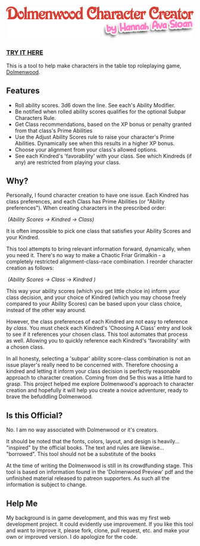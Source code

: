 

![Logo](Logo.png)

### [TRY IT HERE](https://hannah-sloan.github.io/DolmenwoodCharacterCreator/)

This is a tool to help make characters in the table top roleplaying game, [Dolmenwood](https://necroticgnome.com/collections/dolmenwood). 

## Features

- Roll ability scores. 3d6 down the line. See each's Ability Modifier.
- Be notified when rolled ability scores qualifies for the optional Subpar Characters Rule.
- Get Class recommendations, based on the XP bonus or penalty granted from that class's Prime Abilities
- Use the Adjust Ability Scores rule to raise your character's Prime Abilities. Dynamically see when this results in a higher XP bonus.
- Choose your alignment from your class's allowed options.
- See each Kindred's 'favorability' with your class. See which Kindreds (if any) are restricted from playing your class.

## Why?

Personally, I found character creation to have one issue. Each Kindred has class preferences, and each Class has Prime Abilities (or "Ability preferences"). When creating characters in the prescribed order:

​	*(Ability Scores -> Kindred -> Class)*

It is often impossible to pick one class that satisfies your Ability Scores and your Kindred. 

This tool attempts to bring relevant information forward, dynamically, when you need it. There's no way to make a Chaotic Friar Grimalkin - a completely restricted alignment-class-race combination. I reorder character creation as follows:

​	*(Ability Scores -> Class -> Kindred )*

This way your ability scores (which you get little choice in) inform your class decision, and your choice of Kindred (which you may choose freely compared to your Ability Scores) can be based upon your class choice, instead of the other way around.

However, the class preferences of each Kindred are not easy to reference *by class*. You must check each Kindred's 'Choosing A Class' entry and look to see if it references your chosen class. This tool automates that process as well. Allowing you to quickly reference each Kindred's 'favorability' with a chosen class.

In all honesty, selecting a 'subpar' ability score-class combination is not an issue player's really need to be concerned with. Therefore choosing a kindred and letting it inform your class decision is perfectly reasonable approach to character creation. Coming from dnd 5e this was a little hard to grasp. This project helped me explore Dolmenwood's approach to character creation and hopefully it will help you create a novice adventurer, ready to brave the befuddling Dolmenwood.

## Is this Official?

No. I am no way associated with Dolmenwood or it's creators. 

It should be noted that the fonts, colors, layout, and design is heavily... "inspired" by the official books. The text and rules are likewise... "borrowed". This tool should not be a substitute of the books 

At the time of writing the Dolmenwood is still in its crowdfunding stage. This tool is based on information found in the 'Dolmenwood Preview' pdf and the unfinished material released to patreon supporters. As such all the information is subject to change. 

## Help Me

My background is in game development, and this was my first web development project. It could evidently use improvement. If you like this tool and want to improve it, please fork, clone, pull request, etc. and make your own or improved version. I do apologize for the code.
